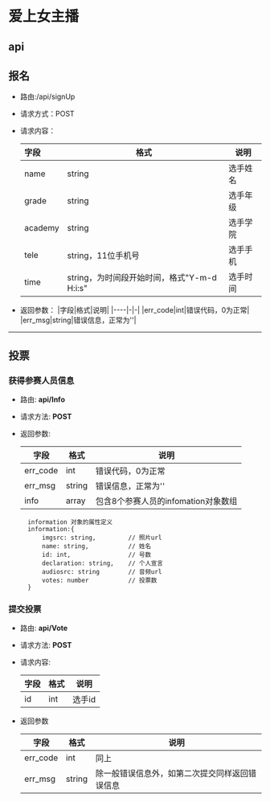 # 爱上女主播

## api

## 报名

- 路由:/api/signUp
- 请求方式：POST
- 请求内容：

    | 字段|格式|说明|
    |:----|----|----|
    |name|string|选手姓名|
    |grade|string|选手年级|
    |academy|string|选手学院|
    |tele|string，11位手机号|选手手机|
    |time|string，为时间段开始时间，格式"Y-m-d H:i:s"|选手时间|
- 返回参数：
    |字段|格式|说明|
    |----|-|-|
    |err_code|int|错误代码，0为正常|
    |err_msg|string|错误信息，正常为''|

---

## 投票

### 获得参赛人员信息

- 路由: **api/Info**
- 请求方法: **POST**
- 返回参数:

    |字段|格式|说明|
    |-|-|-|
    |err_code|int|错误代码，0为正常|
    |err_msg|string|错误信息，正常为''|
    |info|array|包含8个参赛人员的infomation对象数组|

        information 对象的属性定义
        information:{
            imgsrc: string,         // 照片url
            name: string,           // 姓名
            id: int,                // 号数
            declaration: string,    // 个人宣言
            audiosrc: string        // 音频url
            votes: number           // 投票数
        }

### 提交投票

- 路由: **api/Vote**
- 请求方法: **POST**
- 请求内容: 

    |字段|格式|说明|
    |-|-|-|
    |id|int|选手id|

- 返回参数

    |字段|格式|说明|
    |-|-|-|
    |err_code|int|同上|
    |err_msg|string|除一般错误信息外，如第二次提交同样返回错误信息|
